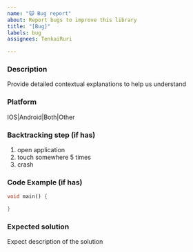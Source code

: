 ```yaml
---
name: "🙀 Bug report"
about: Report bugs to improve this library
title: "[Bug]"
labels: bug
assignees: TenkaiRuri

---
```


### Description
Provide detailed contextual explanations to help us understand

### Platform
IOS|Android|Both|Other

### Backtracking step (if has)
  1. open application
  2. touch somewhere 5 times
  3. crash

### Code Example (if has)
```dart
void main() {

}
```

### Expected solution
Expect description of the solution
